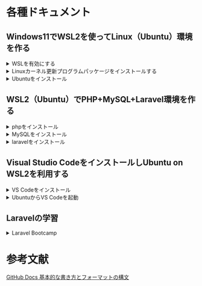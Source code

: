 # 各種ドキュメント

## Windows11でWSL2を使ってLinux（Ubuntu）環境を作る
<details>
  <summary>WSLを有効にする</summary>

  ### WSLを有効にする
  
  1. 「スタートボタン」をクリックします。
  2. 検索窓に「コントロール」または「control」と入力します。
  3. 検索結果に表示された「コントロールパネル」を選択します。
  4. 「プログラム」を選択します。
  5. 「Windowsの機能の有効化または無効化」を選択し下記を有効にします。
      - Linux用Windowsサブシステム
      - Windowsハイパーバイザープラットフォーム
      - 仮想マシンプラットフォーム
     <img src="/img/Enabling_or_Disabling_in_Windows.png">
    
  6. インストール完了後「今すぐ再起動」を選択します。
</details>

<details>
  <summary>Linuxカーネル更新プログラムパッケージをインストールする</summary>
  
  ### Linuxカーネル更新プログラムパッケージをインストールする
  
  1. 最新のパッケージをダウンロードします。
     
     https://wslstorestorage.blob.core.windows.net/wslblob/wsl_update_x64.msi
  2. 更新プログラムを実行します。
  3. 管理者権限のアクセスを求めるメッセージが表示されたら、「はい」を選択してインストールを実行します。

</details>

<details>
  <summary>Ubuntuをインストール</summary>
  
  ### Ubuntuをインストール
  
  1. Microsoft Storeで「Ubuntu」を検索します。
  2. 最新バージョンの「Ubuntu 24.04 LTS」などをインストールします。
  > バージョンの記載がない「Ubuntu」は、LTSがリリースされる度に自動でアップデートされていくようなので、環境に影響がでる可能性があります。
  3. Ubuntuを起動し、セットアップを完了します。
  > ユーザー名/パスワードに任意の値を設定します。
  4. Windows PowerSellで以下を実行します。
  ``` 
  wsl -l -v

      NAME              STATE           VERSION
    * docker-desktop    Running         2
      Ubuntu-24.04      Running         2
  ```
  5. Windows PowerShellで以下を実行し、DNSサーバーのIPアドレスを確認します。
  ```
  ipconfig /all

    DNS サーバー. . . . . . . . . . . . .: ***.***.***.***
  ```
  6. Ubuntuのコマンドでresolv.confをDNSサーバーのIPアドレスに書き換えます。
  ```
  vi /etc/resolv.conf

    ---------------------------
    nameserver ***.***.***.***
    ---------------------------
  ```
  7. WSL2の設定は完了です。
</details>



## WSL2（Ubuntu）でPHP+MySQL+Laravel環境を作る

<details>
  <summary>phpをインストール</summary>
  
  ### phpをインストール
  
  1. Ubuntuのコマンドを開きます。
  2. インストール可能なパッケージを更新します。
  ```
  sudo apt-get update
  ```
  3. phpをインストールします。
  ```
  sudo apt install -y php
  ```
  4. phpを確認します。
  ```
  php -v
  
    // 最新バージョン
    PHP 8.3.6 (cli) (built: Jun 13 2024 15:23:20) (NTS)
    Copyright (c) The PHP Group
    Zend Engine v4.3.6, Copyright (c) Zend Technologies
      with Zend OPcache v8.3.6, Copyright (c), by Zend Technologies
  ```
  
  5. phpの拡張機能をインストールします。
  ```
  sudo apt install php8.3-bcmath php8.3-mbstring php8.3-xml php8.3-zip php8.3-mysql
  ```
  
  6. 拡張機能を確認します。
  ```
  php -m

      ...
  　　[PHP Modules]
  　　bcmath
  　　mbstring
      mysqlnd
  　　xml
  　　zip
      ...

  ```
  
  7. Composerをインストールします。
  > [Command-line installation](https://getcomposer.org/download/)よりダウンロード用ページ記載のコマンドを実行
  ```
  // インストール
  php -r "copy('https://getcomposer.org/installer', 'composer-setup.php');"
  php -r "if (hash_file('sha384', 'composer-setup.php') === 'dac665fdc30fdd8ec78b38b9800061b4150413ff2e3b6f88543c636f7cd84f6db9189d43a81e5503cda447da73c7e5b6') { echo 'Installer verified'; } else { echo 'Installer corrupt'; unlink('composer-setup.php'); } echo PHP_EOL;"
  php composer-setup.php
  php -r "unlink('composer-setup.php');"
  ```
  
  8. Composerを移動します。
  ```
  sudo mv  composer.phar /usr/local/bin/composer
  ```
  
  9. Composerを確認します。
  ```
  composer -V
  
    Composer version 2.7.7 2024-06-10 22:11:12
    PHP version 8.3.6 (/usr/bin/php8.3)
    Run the "diagnose" command to get more detailed diagnostics output.
  ```

</details>

<details>
  <summary>MySQLをインストール</summary>
  
  ### MySQLをインストール
  
  1. MySQLをインストールします。
  ```
  sudo apt install -y mysql-server
  ```
  
  2. MySQLのステータス確認します。
  ```
  sudo service mysql status
  
    ● mysql.service - MySQL Community Server
       Loaded: loaded (/usr/lib/systemd/system/mysql.service; enabled; preset: enabled)
       Active: active (running) since Mon 2024-08-12 13:08:59 JST; 15s ago
      Process: 14819 ExecStartPre=/usr/share/mysql/mysql-systemd-start pre (code=exited, status=0/SUCCESS)
     Main PID: 14827 (mysqld)
       Status: "Server is operational"
        Tasks: 38 (limit: 9425)
       Memory: 370.7M ()
       CGroup: /system.slice/mysql.service
               └─14827 /usr/sbin/mysqld
  ```
  
  3. MySQLを起動します。
  ```
  sudo service mysql start
  ```
  
  4. 初期設定をします。
  - rootユーザーのパスワード設定>
  - 匿名ユーザーの削除
  - 外部（ローカルホスト以外）からアクセス可能なrootユーザーの削除
  - testデータベースの削除
  - 「test_」から始まるデータベースへの接続権限の削除
  - 特権テーブルのリロード（更新内容の反映）

  ```
  sudo mysql_secure_installation
  ```

    
  5. ルートでログインします。
  ```
  sudo mysql -u root -p
  ```
  
  7. ログイン状態で文字コードの確認 (utf8mb4)をします。
  ```
  mysql> show variables like '%char%';
  ```
  
  8. ログイン状態でlaravelから接続するデータベースを作成します。
  ```
  mysql> create database laravel;
  mysql> show databases;
  ```
  
  9. ログイン状態でmysql_native_password へ認証方式を設定します。
  ```
  ALTER USER 'root'@'localhost' IDENTIFIED WITH mysql_native_password BY '********';
  ```
  
  10. ログイン状態で設定を確認します。
  ```
  mysql> SELECT user, host, plugin FROM mysql.user;
  ```
  
  11. ログイン状態でポート番号の確認 (3306)をします。
  ```
  mysql> show variables like 'port';
  ```
  
  
  12. ログアウト（MySQL）します。
  ```
  mysql> \q
  Bye
  ```
</details>

<details>
  <summary>laravelをインストール</summary>
  
  ### laravelをインストール
  
  1. laravelをインストールします。
  ```
  // Laravel プロジェクトの作成 {example-app} = フォルダ名
  composer create-project laravel/laravel example-app
  ```
  
  2. デバックツールをインストールします。
  ```
  composer require barryvdh/laravel-debugbar
  ```
  
  3. 「.env」を設定します。
  ```
  // プロジェクトへ移動
  cd example-app
  
  // Laravelの.envを設定
  vi .env
  
    DB_CONNECTION=mysql
    DB_HOST=127.0.0.1
    DB_PORT=3306
    DB_DATABASE=laravel
    DB_USERNAME=root
    DB_PASSWORD=*******
  ```
  
  4. Laravel用のテーブルを作成します。
  ```
  php artisan migrate
  ```
  
  5. Laravelのローカル開発サーバーを起動します。
  ```
  php artisan serve &
  ```

</details>


## Visual Studio CodeをインストールしUbuntu on WSL2を利用する

<details>
  <summary>VS Codeをインストール</summary>
  
  ### VS Codeをインストール
  
  1. [VS Codeダウンロードページ](https://code.visualstudio.com/download)にアクセスし、インストーラーをダウンロードします。
  
  2. ダウンロードしたインストーラーを実行します。

  「PATHへの追加(再起動後に使用可能)」にチェックが入っている状態で「次へ」をクリックします。
      <img src="/img/VScodeInstall.png">
    
  3. VS Codeのインストールが完了し、Windowsを再起動します。

</details>

<details>
  <summary>UbuntuからVS Codeを起動</summary>
  
  ### UbuntuからVS Codeを起動
    
  1. UbuntuからVS Codeを起動します。
    Ubuntu上で下記コマンドを実行することでUbuntuと接続した状態で、VS Codeが起動できます。
  
  ```
  // VS Codeを開きたいディレクトリに移動
  cd example-app
  
  // VS Codeを起動
  code .
  
    // 初回の実行時は、VS Code Server for Linux がInstallされます。
    Installing VS Code Server for Linux x64 (eaa41d57266683296de7d118f574d0c2652e1fc4)
    Downloading: 100%
    Unpacking: 100%
    ...
  ```

</details>

## Laravelの学習

<details>
  <summary>Laravel Bootcamp</summary>

  ### Laravel Bootcamp
  https://bootcamp.laravel.com

  1. Blade

     - 強力なテンプレート エンジンです。
     - [Tailwind CSS](https://tailwindcss.com/)も使用します。


      1. Laravel Breezeのインストール
         
        > ログイン、登録、パスワードのリセット、電子メールの検証、パスワードの確認など、Laravel のすべての認証機能を最小限かつシンプルに実装したLaravel Breezeをインストールして、アプリケーションをスムーズに開始できるようにします。
        > インストールしたら、ニーズに合わせてコンポーネントをカスタマイズできます。
        
        Laravel Breeze は、Blade テンプレートや、 VueおよびReact with Inertiaなど、ビュー レイヤーのオプションをいくつか提供しています。
        プロジェクト ディレクトリで新しいターミナルを開き、コマンドを使用して選択したスタックをインストールします。
        ```
        composer require laravel/breeze --dev
   
        php artisan breeze:install blade
        ```
        
        Blade テンプレートに変更を加えたときは、CSS を自動的に再コンパイルし、ブラウザーを更新するだけです。
        ```
        npm run dev
        ```


      2. WSL2のUbuntu環境でエラーが出たので不足分をインストールします。
         
        ```
        // unzipのインストール
        sudo apt-get install unzip
        
        // Node.jsのバージョン管理ツールfnmのインストール
        curl -fsSL https://fnm.vercel.app/install | bash
  
        // Node.js v22のインストール
        fnm use --install-if-missing 22
  
        // パッケージのインストール
        npm install
  
        ```
        ブラウザで新しい Laravel アプリケーションを更新すると、右上に「登録」リンクが表示されます。それをクリックすると、Laravel Breeze が提供する登録フォームが表示されます。
        アカウントを登録してログインしてください！
  


      3. モデル、マイグレーション、コントローラー
         
        - モデルは、データベース内のテーブルを操作するための強力で楽しいインターフェースを提供します。
        - マイグレーションにより、データベース内のテーブルを簡単に作成および変更できます。マイグレーションにより、アプリケーションが実行されるすべての場所で同じデータベース構造が存在することが保証されます。
        - コントローラーは、アプリケーションに対して行われたリクエストを処理し、応答を返す役割を担います。
        構築するほぼすべての機能には、これらすべての部分が調和して機能することが含まれるため、artisan make:modelコマンドを使用すると、一度にすべてを作成できます。
        次のコマンドで、Chirps のモデル、マイグレーション、およびリソース コントローラーを作成できます。
        ```
        php artisan make:model -mrc Chirp
  
        /// 利用可能なすべてのオプション確認は
        php artisan make:model --help
        ```
      
  3. Livewire
  
  
  4. JavaScript & Inertia
  
</details>

# 参考文献
[GitHub Docs 基本的な書き方とフォーマットの構文](https://docs.github.com/ja/get-started/writing-on-github/getting-started-with-writing-and-formatting-on-github/basic-writing-and-formatting-syntax)
